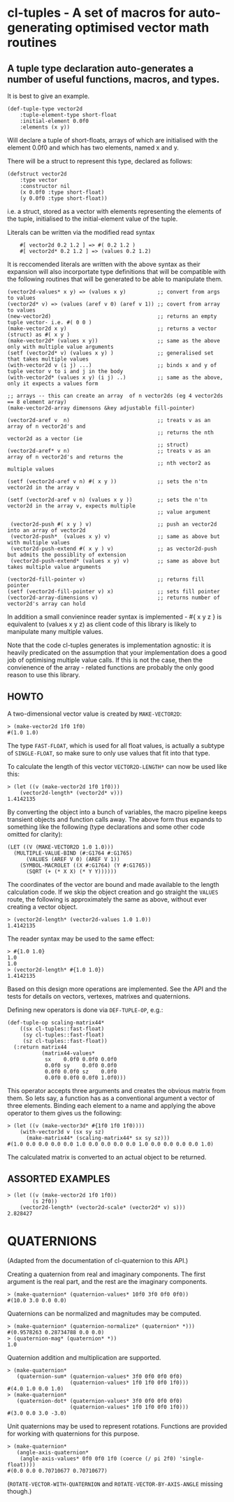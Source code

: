 # cl-tuples - A set of macros for auto-generating optimised vector math routines

## A tuple type declaration auto-generates a number of useful functions, macros, and types. 

It is best to give an example.

	(def-tuple-type vector2d
		:tuple-element-type short-float
		:initial-element 0.0f0
		:elements (x y))

Will declare a tuple of short-floats, arrays of which are initialised
with the element 0.0f0 and which has two elements, named x and y.

There will be a struct to represent this type, declared as follows:

	(defstruct vector2d
		:type vector
		:constructor nil
		(x 0.0f0 :type short-float)
		(y 0.0f0 :type short-float))

i.e. a struct, stored as a vector with elements representing the
elements of the tuple, initialised to the initial-element value of the
tuple.

Literals can be written via the modified read syntax

		#[ vector2d 0.2 1.2 ] => #( 0.2 1.2 )
		#[ vector2d* 0.2 1.2 ] => (values 0.2 1.2)

It is reccomended literals are written with the above syntax as their
expansion will also incorportate type definitions that will be
compatible with the following routines that will be generated to be
able to manipulate them.

	(vector2d-values* x y) => (values x y)          ;; convert from args to values
	(vector2d* v) => (values (aref v 0) (aref v 1)) ;; covert from array to values
	(new-vector2d)                                  ;; returns an empty tuple vector- i.e. #( 0 0 )
	(make-vector2d x y)                             ;; returns a vector (struct) as #( x y )
	(make-vector2d* (values x y))                   ;; same as the above only with multiple value arguments
	(setf (vector2d* v) (values x y) )              ;; generalised set that takes multiple values
	(with-vector2d v (i j) ...)                     ;; binds x and y of tuple vector v to i and j in the body
	(with-vector2d* (values x y) (i j) ..)          ;; same as the above, only it expects a values form

	;; arrays -- this can create an array  of n vector2ds (eg 4 vector2ds == 8 element array)								
	(make-vector2d-array dimensons &key adjustable fill-pointer)

	(vector2d-aref v  n)  						    ;; treats v as an array of n vector2d's and
												    ;; returns the nth vector2d as a vector (ie
												    ;; struct)
	(vector2d-aref* v n)							;; treats v as an array of n vector2d's and returns the 
												    ;; nth vector2 as multiple values
                       
	(setf (vector2d-aref v n) #( x y ))             ;; sets the n'tn vector2d in the array v
	 
	(setf (vector2d-aref v n) (values x y ))       	;; sets the n'tn vector2d in the array v, expects multiple
													;; value argument
		
     (vector2d-push #( x y ) v)                     ;; push an vector2d into an array of vector2d
	 (vector2d-push*  (values x y) v)               ;; same as above but with multiple values
	 (vector2d-push-extend #( x y ) v)              ;; as vector2d-push but admits the possiblity of extension
	 (vector2d-push-extend* (values x y) v)         ;; same as above but takes multiple value arguments

	(vector2d-fill-pointer v)                       ;; returns fill pointer 
	(setf (vector2d-fill-pointer v) x)              ;; sets fill pointer
	(vector2d-array-dimensions v)                   ;; returns number of vector2d's array can hold

In addition a small convienince reader syntax is implemented - #{ x y
z } is equivalent to (values x y z) as client code of this library is
likely to manipulate many multiple values.

Note that the code cl-tuples generates is implementation agnostic: it
is heavily predicated on the assumption that your implementation does
a good job of optimising multiple value calls. If this is not the
case, then the convienence of the array - related functions are
probably the only good reason to use this library.

## HOWTO

A two-dimensional vector value is created by `MAKE-VECTOR2D`:

    > (make-vector2d 1f0 1f0)
    #(1.0 1.0)

The type `FAST-FLOAT`, which is used for all float values, is actually a
subtype of `SINGLE-FLOAT`, so make sure to only use values that fit into
that type.

To calculate the length of this vector `VECTOR2D-LENGTH*` can now be
used like this:

    > (let ((v (make-vector2d 1f0 1f0)))
        (vector2d-length* (vector2d* v)))
    1.4142135

By converting the object into a bunch of variables, the macro pipeline
keeps transient objects and function calls away.  The above form thus
expands to something like the following (type declarations and some
other code omitted for clarity):

    (LET ((V (MAKE-VECTOR2D 1.0 1.0)))
      (MULTIPLE-VALUE-BIND (#:G1764 #:G1765)
          (VALUES (AREF V 0) (AREF V 1))
        (SYMBOL-MACROLET ((X #:G1764) (Y #:G1765))
          (SQRT (+ (* X X) (* Y Y))))))

The coordinates of the vector are bound and made available to the length
calculation code.  If we skip the object creation and go straight the
`VALUES` route, the following is approximately the same as above,
without ever creating a vector object.

    > (vector2d-length* (vector2d-values 1.0 1.0))
    1.4142135

The reader syntax may be used to the same effect:

    > #{1.0 1.0}
    1.0
    1.0
    > (vector2d-length* #{1.0 1.0})
    1.4142135

Based on this design more operations are implemented.  See the API and
the tests for details on vectors, vertexes, matrixes and quaternions.

Defining new operators is done via `DEF-TUPLE-OP`, e.g.:

    (def-tuple-op scaling-matrix44*
        ((sx cl-tuples::fast-float)
         (sy cl-tuples::fast-float)
         (sz cl-tuples::fast-float))
      (:return matrix44
               (matrix44-values*
                sx    0.0f0 0.0f0 0.0f0
                0.0f0 sy    0.0f0 0.0f0
                0.0f0 0.0f0 sz    0.0f0
                0.0f0 0.0f0 0.0f0 1.0f0)))

This operator accepts three arguments and creates the obvious matrix
from them.  So lets say, a function has as a conventional argument a
vector of three elements.  Binding each element to a name and applying
the above operator to them gives us the following:

    > (let ((v (make-vector3d* #{1f0 1f0 1f0))))
        (with-vector3d v (sx sy sz)
          (make-matrix44* (scaling-matrix44* sx sy sz)))
    #(1.0 0.0 0.0 0.0 0.0 1.0 0.0 0.0 0.0 0.0 1.0 0.0 0.0 0.0 0.0 1.0)

The calculated matrix is converted to an actual object to be returned.

## ASSORTED EXAMPLES

    > (let ((v (make-vector2d 1f0 1f0))
            (s 2f0))
        (vector2d-length* (vector2d-scale* (vector2d* v) s)))
    2.828427

# QUATERNIONS

(Adapted from the documentation of cl-quaternion to this API.)

Creating a quaternion from real and imaginary components.  The first
argument is the real part, and the rest are the imaginary components.

    > (make-quaternion* (quaternion-values* 10f0 3f0 0f0 0f0))
    #(10.0 3.0 0.0 0.0)

Quaternions can be normalized and magnitudes may be computed.

    > (make-quaternion* (quaternion-normalize* (quaternion* *)))
    #(0.9578263 0.28734788 0.0 0.0)
    > (quaternion-mag* (quaternion* *))
    1.0

Quaternion addition and multiplication are supported.

    > (make-quaternion*
       (quaternion-sum* (quaternion-values* 3f0 0f0 0f0 0f0)
                        (quaternion-values* 1f0 1f0 0f0 1f0)))
    #(4.0 1.0 0.0 1.0)
    > (make-quaternion*
       (quaternion-dot* (quaternion-values* 3f0 0f0 0f0 0f0)
                        (quaternion-values* 1f0 1f0 0f0 1f0)))
    #(3.0 0.0 3.0 -3.0)

Unit quaternions may be used to represent rotations.  Functions are
provided for working with quaternions for this purpose.

    > (make-quaternion*
       (angle-axis-quaternion*
        (angle-axis-values* 0f0 0f0 1f0 (coerce (/ pi 2f0) 'single-float))))
    #(0.0 0.0 0.70710677 0.70710677)

(`ROTATE-VECTOR-WITH-QUATERNION` and `ROTATE-VECTOR-BY-AXIS-ANGLE`
missing though.)
